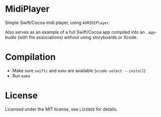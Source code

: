 # MidiPlayer
Simple Swift/Cocoa midi player, using `AVMIDIPlayer`.

Also serves as an example of a full Swift/Cocoa app compiled into an `.app`-budle (with file associations) without using storyboards or Xcode.

# Compilation

- Make sure `swiftc` and `make` are available (`xcode-select --install`)
- Run `make`

# License

Licensed under the MIT license, see `LICENSE` for details.

